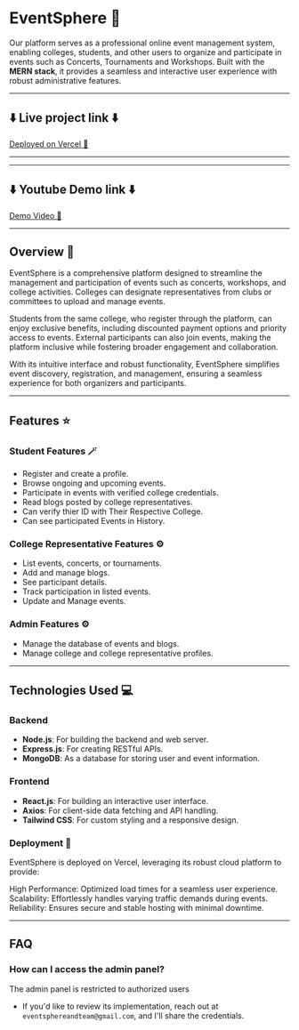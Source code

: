 # EventSphere 🎉
Our platform serves as a professional online event management system, enabling colleges, students, and other users to organize and participate in events such as Concerts, Tournaments and  Workshops. Built with the **MERN stack**, it provides a seamless and interactive user experience with robust administrative features.

---

## ⬇️ Live project link ⬇️  
[Deployed on Vercel 🔗](https://event-sphere-g11.vercel.app/ )  

---

---

## ⬇️ Youtube Demo link ⬇️  
[Demo Video 🔗](https://youtu.be/5EN16JZaEkg)  

---


## Overview 📑  
EventSphere is a comprehensive platform designed to streamline the management and participation of events such as concerts, workshops, and college activities. Colleges can designate representatives from clubs or committees to upload and manage events.

Students from the same college, who register through the platform, can enjoy exclusive benefits, including discounted payment options and priority access to events. External participants can also join events, making the platform inclusive while fostering broader engagement and collaboration.

With its intuitive interface and robust functionality, EventSphere simplifies event discovery, registration, and management, ensuring a seamless experience for both organizers and participants.

---

## Features ⭐  

### Student Features 🪄  
- Register and create a profile.  
- Browse ongoing and upcoming events.  
- Participate in events with verified college credentials.  
- Read blogs posted by college representatives.  
- Can verify thier ID with Their Respective College.
- Can see participated Events in History.

### College Representative Features ⚙️  
- List events, concerts, or tournaments.  
- Add and manage blogs.  
- See participant details.  
- Track participation in listed events.  
- Update and Manage events.

### Admin Features ⚙️  
- Manage the database of events and blogs.  
- Manage college and college representative profiles.  

---

## Technologies Used 💻  

### Backend  
- **Node.js**: For building the backend and web server.  
- **Express.js**: For creating RESTful APIs.  
- **MongoDB**: As a database for storing user and event information.  

### Frontend  
- **React.js**: For building an interactive user interface.  
- **Axios**: For client-side data fetching and API handling.  
- **Tailwind CSS**: For custom styling and a responsive design.  

### Deployment 🚀  

EventSphere is deployed on Vercel, leveraging its robust cloud platform to provide:

High Performance: Optimized load times for a seamless user experience.
Scalability: Effortlessly handles varying traffic demands during events.
Reliability: Ensures secure and stable hosting with minimal downtime.

---

## FAQ  
### How can I access the admin panel?  
The admin panel is restricted to authorized users
-  If you'd like to review its implementation, reach out at `eventsphereandteam@gmail.com`, and I'll share the credentials.  
